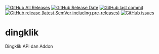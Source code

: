 [![GitHub All Releases](https://img.shields.io/github/downloads/ndiing/dingklik/total?style=social)](https://github.com/ndiing/dingklik/releases/latest)
[![GitHub Release Date](https://img.shields.io/github/release-date/ndiing/dingklik?style=social)](https://github.com/ndiing/dingklik/releases/latest)
[![GitHub last commit](https://img.shields.io/github/last-commit/ndiing/dingklik?style=social)](https://github.com/ndiing/dingklik/releases/latest)
[![GitHub release (latest SemVer including pre-releases)](https://img.shields.io/github/v/release/ndiing/dingklik?include_prereleases&style=social)](https://github.com/ndiing/dingklik/releases/latest)
[![GitHub issues](https://img.shields.io/github/issues/ndiing/dingklik?style=social)](https://github.com/ndiing/dingklik/issues/new/choose)

# dingklik
Dingklik API dan Addon
